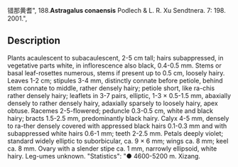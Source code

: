 错那黄耆",
188.**Astragalus conaensis** Podlech & L. R. Xu Sendtnera. 7: 198. 2001.",

## Description
Plants acaulescent to subacaulescent, 2-5 cm tall; hairs subappressed, in vegetative parts white, in inflorescence also black, 0.4-0.5 mm. Stems or basal leaf-rosettes numerous, stems if present up to 0.5 cm, loosely hairy. Leaves 1-2 cm; stipules 3-4 mm, distinctly connate before petiole, behind stem connate to middle, rather densely hairy; petiole short, like ra-chis rather densely hairy; leaflets in 3-7 pairs, elliptic, 1-3 × 0.5-1.5 mm, abaxially densely to rather densely hairy, adaxially sparsely to loosely hairy, apex obtuse. Racemes 2-5-flowered; peduncle 0.3-0.5 cm, white and black hairy; bracts 1.5-2.5 mm, predominantly black hairy. Calyx 4-5 mm, densely to ra-ther densely covered with appressed black hairs 0.1-0.3 mm and with subappressed white hairs 0.6-1 mm; teeth 2-2.5 mm. Petals deeply violet; standard widely elliptic to suborbicular, ca. 9 × 6 mm; wings ca. 8 mm; keel ca. 8 mm. Ovary with a slender stipe ca. 1 mm, narrowly ellipsoid, white hairy. Leg-umes unknown.
  "Statistics": "● 4600-5200 m. Xizang.
